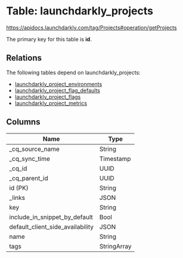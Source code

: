 # Table: launchdarkly_projects

https://apidocs.launchdarkly.com/tag/Projects#operation/getProjects

The primary key for this table is **id**.

## Relations

The following tables depend on launchdarkly_projects:
  - [launchdarkly_project_environments](launchdarkly_project_environments.md)
  - [launchdarkly_project_flag_defaults](launchdarkly_project_flag_defaults.md)
  - [launchdarkly_project_flags](launchdarkly_project_flags.md)
  - [launchdarkly_project_metrics](launchdarkly_project_metrics.md)

## Columns

| Name          | Type          |
| ------------- | ------------- |
|_cq_source_name|String|
|_cq_sync_time|Timestamp|
|_cq_id|UUID|
|_cq_parent_id|UUID|
|id (PK)|String|
|_links|JSON|
|key|String|
|include_in_snippet_by_default|Bool|
|default_client_side_availability|JSON|
|name|String|
|tags|StringArray|